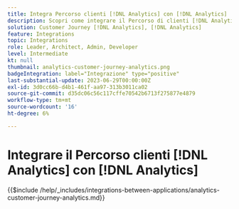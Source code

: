 ```yaml
---
title: Integra Percorso clienti [!DNL Analytics] con [!DNL Analytics]
description: Scopri come integrare il Percorso di clienti [!DNL Analytics] con [!DNL Analytics].
solution: Customer Journey [!DNL Analytics], [!DNL Analytics]
feature: Integrations
topic: Integrations
role: Leader, Architect, Admin, Developer
level: Intermediate
kt: null
thumbnail: analytics-customer-journey-analytics.png
badgeIntegration: label="Integrazione" type="positive"
last-substantial-update: 2023-06-29T00:00:00Z
exl-id: 3d0cc66b-d4b1-461f-aa97-313b3011ca02
source-git-commit: d35dc06c56c117cffe70542b6713f275877e4879
workflow-type: tm+mt
source-wordcount: '16'
ht-degree: 6%

---
```


# Integrare il Percorso clienti [!DNL Analytics] con [!DNL Analytics]

{{$include /help/_includes/integrations-between-applications/analytics-customer-journey-analytics.md}}
